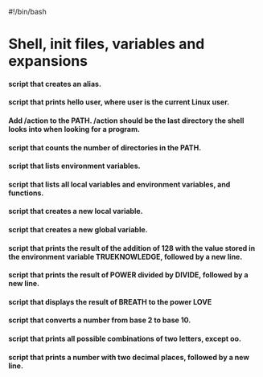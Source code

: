 #!/bin/bash
# Shell, init files, variables and expansions
#### script that creates an alias.
#### script that prints hello user, where user is the current Linux user.
#### Add /action to the PATH. /action should be the last directory the shell looks into when looking for a program.
#### script that counts the number of directories in the PATH.
####  script that lists environment variables.
#### script that lists all local variables and environment variables, and functions.
#### script that creates a new local variable.
#### script that creates a new global variable.
#### script that prints the result of the addition of 128 with the value stored in the environment variable TRUEKNOWLEDGE, followed by a new line.
#### script that prints the result of POWER divided by DIVIDE, followed by a new line.
#### script that displays the result of BREATH to the power LOVE
#### script that converts a number from base 2 to base 10.
#### script that prints all possible combinations of two letters, except oo.
####  script that prints a number with two decimal places, followed by a new line.


